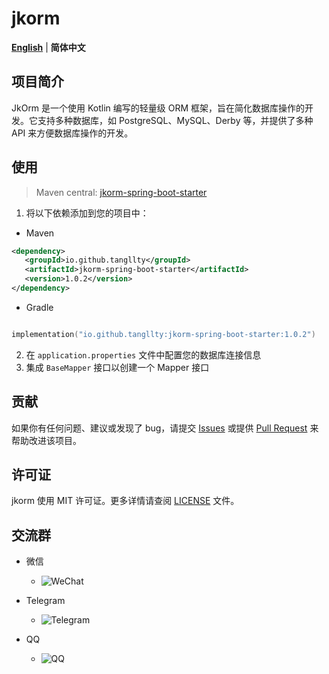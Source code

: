 # jkorm

[**English**](./README.md) | **简体中文**

## 项目简介

JkOrm 是一个使用 Kotlin 编写的轻量级 ORM 框架，旨在简化数据库操作的开发。它支持多种数据库，如 PostgreSQL、MySQL、Derby 等，并提供了多种 API 来方便数据库操作的开发。

## 使用

 > Maven central: [jkorm-spring-boot-starter](https://central.sonatype.com/artifact/io.github.tangllty/jkorm-spring-boot-starter)

 1. 将以下依赖添加到您的项目中：

 * Maven

```xml
<dependency>
   <groupId>io.github.tangllty</groupId>
   <artifactId>jkorm-spring-boot-starter</artifactId>
   <version>1.0.2</version>
</dependency>
```

 * Gradle

```kts

implementation("io.github.tangllty:jkorm-spring-boot-starter:1.0.2")
```

 2. 在 `application.properties` 文件中配置您的数据库连接信息
 3. 集成 `BaseMapper` 接口以创建一个 Mapper 接口

## 贡献

如果你有任何问题、建议或发现了 bug，请提交 [Issues](https://gitee.com/tangllty/jkorm/issues/new) 或提供 [Pull Request](https://gitee.com/tangllty/jkorm/pull/new) 来帮助改进该项目。

## 许可证

jkorm 使用 MIT 许可证。更多详情请查阅 [LICENSE](https://gitee.com/tangllty/jkorm/blob/master/LICENSE) 文件。

## 交流群

- 微信

  - ![WeChat](https://gitee.com/tangllty/tang-docs/raw/master/docs/public/wechat.png)
- Telegram

  - ![Telegram](https://gitee.com/tangllty/tang-docs/raw/master/docs/public/telegram.png)
- QQ

  - ![QQ](https://gitee.com/tangllty/tang-docs/raw/master/docs/public/qq.png)
